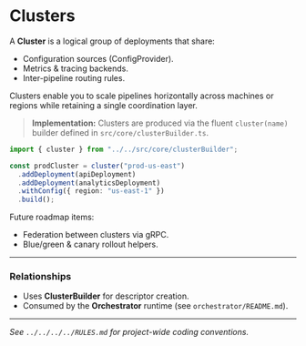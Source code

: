 # Clusters

A **Cluster** is a logical group of deployments that share:

* Configuration sources (ConfigProvider).
* Metrics & tracing backends.
* Inter-pipeline routing rules.

Clusters enable you to scale pipelines horizontally across machines or regions while retaining a single coordination layer.

> **Implementation:** Clusters are produced via the fluent `cluster(name)` builder defined in `src/core/clusterBuilder.ts`.

```ts
import { cluster } from "../../src/core/clusterBuilder";

const prodCluster = cluster("prod-us-east")
  .addDeployment(apiDeployment)
  .addDeployment(analyticsDeployment)
  .withConfig({ region: "us-east-1" })
  .build();
```

Future roadmap items:
* Federation between clusters via gRPC.
* Blue/green & canary rollout helpers.

---

### Relationships
* Uses **ClusterBuilder** for descriptor creation.
* Consumed by the **Orchestrator** runtime (see `orchestrator/README.md`).

---

*See `../../../../RULES.md` for project-wide coding conventions.* 